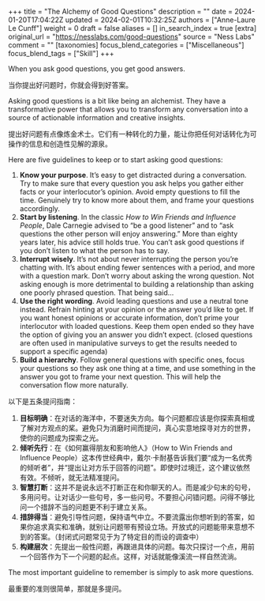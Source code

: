 +++
title = "The Alchemy of Good Questions"
description = ""
date = 2024-01-20T17:04:22Z
updated = 2024-02-01T10:32:25Z
authors = ["Anne-Laure Le Cunff"]
weight = 0
draft = false
aliases = []
in_search_index = true
[extra]
original_url = "https://nesslabs.com/good-questions"
source = "Ness Labs"
comment = ""
[taxonomies]
focus_blend_categories = ["Miscellaneous"]
focus_blend_tags = ["Skill"]
+++

When you ask good questions, you get good answers.

当你提出好问题时，你就会得到好答案。

Asking good questions is a bit like being an alchemist. They have a transformative power that allows you to transform any conversation into a source of actionable information and creative insights.

提出好问题有点像炼金术士。它们有一种转化的力量，能让你把任何对话转化为可操作的信息和创造性见解的源泉。

Here are five guidelines to keep or to start asking good questions:

1. **Know your purpose**. It’s easy to get distracted during a conversation. Try to make sure that every question you ask helps you gather either facts or your interlocutor’s opinion. Avoid empty questions to fill the time. Genuinely try to know more about them, and frame your questions accordingly.
2. **Start by listening**. In the classic _How to Win Friends and Influence People_, Dale Carnegie advised to “be a good listener” and to “ask questions the other person will enjoy answering.” More than eighty years later, his advice still holds true. You can’t ask good questions if you don’t listen to what the person has to say.
3. **Interrupt wisely**. It’s not about never interrupting the person you’re chatting with. It’s about ending fewer sentences with a period, and more with a question mark. Don’t worry about asking the wrong question. Not asking enough is more detrimental to building a relationship than asking one poorly phrased question. That being said…
4. **Use the right wording**. Avoid leading questions and use a neutral tone instead. Refrain hinting at your opinion or the answer you’d like to get. If you want honest opinions or accurate information, don’t prime your interlocutor with loaded questions. Keep them open ended so they have the option of giving you an answer you didn’t expect. (closed questions are often used in manipulative surveys to get the results needed to support a specific agenda)
5. **Build a hierarchy**. Follow general questions with specific ones, focus your questions so they ask one thing at a time, and use something in the answer you got to frame your next question. This will help the conversation flow more naturally.

以下是五条提问指南：

1. **目标明确**：在对话的海洋中，不要迷失方向。每个问题都应该是你探索真相或了解对方观点的桨。避免只为消磨时间而提问，真心实意地探寻对方的世界，使你的问题成为探索之光。
2. **倾听先行**：在《如何赢得朋友和影响他人》（How to Win Friends and Influence People）这本传世经典中，戴尔·卡耐基告诉我们要“成为一名优秀的倾听者”，并“提出让对方乐于回答的问题”。即使时过境迁，这个建议依然有效。不倾听，就无法精准提问。
3. **智慧打断**：这并不是说永远不打断正在和你聊天的人。而是减少句末的句号，多用问号。让对话少一些句号，多一些问号。不要担心问错问题。问得不够比问一个措辞不当的问题更不利于建立关系。
4. **措辞得当**：避免引导性问题，保持语气中立。不要流露出你想听到的答案，如果你追求真实和准确，就别让问题带有预设立场。开放式的问题能带来意想不到的答案。（封闭式问题常见于为了特定目的而设的调查中）
5. **构建层次**：先提出一般性问题，再跟进具体的问题。每次只探讨一个点，用前一个回答作为下一个问题的起点。这样，对话就能像溪流一样自然流淌。

The most important guideline to remember is simply to ask more questions.

最重要的准则很简单，那就是多提问。
